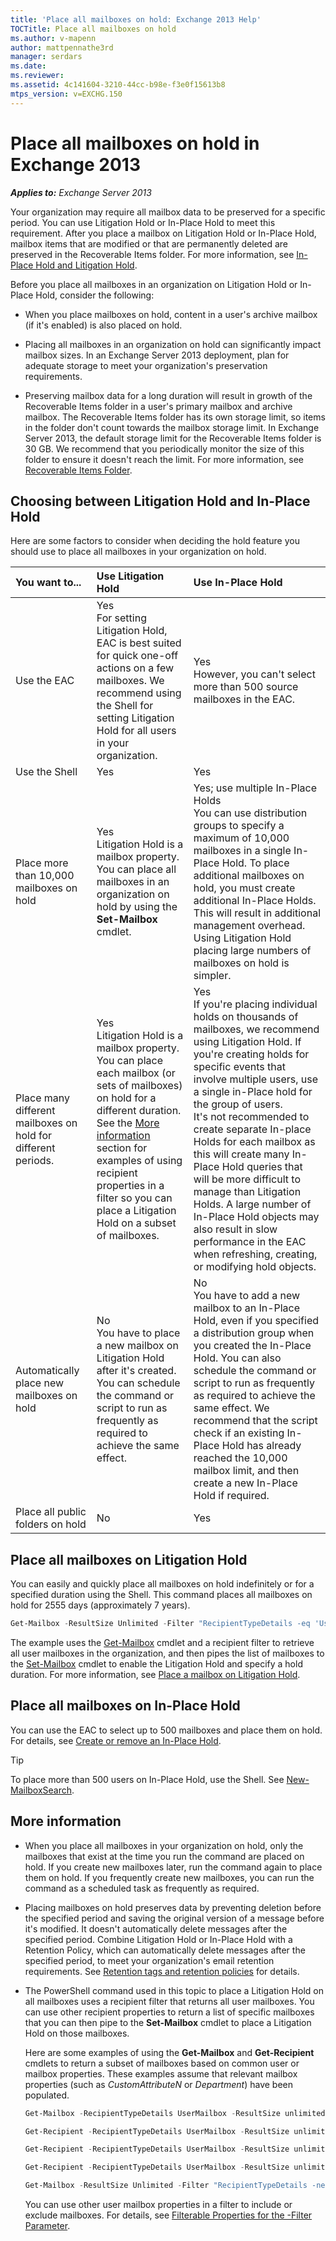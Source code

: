 ```yaml
---
title: 'Place all mailboxes on hold: Exchange 2013 Help'
TOCTitle: Place all mailboxes on hold
ms.author: v-mapenn
author: mattpennathe3rd
manager: serdars
ms.date:
ms.reviewer:
ms.assetid: 4c141604-3210-44cc-b98e-f3e0f15613b8
mtps_version: v=EXCHG.150
---
```


# Place all mailboxes on hold in Exchange 2013

_**Applies to:** Exchange Server 2013_

Your organization may require all mailbox data to be preserved for a specific period. You can use Litigation Hold or In-Place Hold to meet this requirement. After you place a mailbox on Litigation Hold or In-Place Hold, mailbox items that are modified or that are permanently deleted are preserved in the Recoverable Items folder. For more information, see [In-Place Hold and Litigation Hold](in-place-and-litigation-holds-exchange-2013-help.md).

Before you place all mailboxes in an organization on Litigation Hold or In-Place Hold, consider the following:

- When you place mailboxes on hold, content in a user's archive mailbox (if it's enabled) is also placed on hold.

- Placing all mailboxes in an organization on hold can significantly impact mailbox sizes. In an Exchange Server 2013 deployment, plan for adequate storage to meet your organization's preservation requirements.

- Preserving mailbox data for a long duration will result in growth of the Recoverable Items folder in a user's primary mailbox and archive mailbox. The Recoverable Items folder has its own storage limit, so items in the folder don't count towards the mailbox storage limit. In Exchange Server 2013, the default storage limit for the Recoverable Items folder is 30 GB. We recommend that you periodically monitor the size of this folder to ensure it doesn't reach the limit. For more information, see [Recoverable Items Folder](https://technet.microsoft.com/library/efc48fb4-2ed8-4d05-93af-f3505fbc389d.aspx).

## Choosing between Litigation Hold and In-Place Hold

Here are some factors to consider when deciding the hold feature you should use to place all mailboxes in your organization on hold.

|**You want to...**|**Use Litigation Hold**|**Use In-Place Hold**|
|:-----|:-----|:-----|
|Use the EAC|Yes  <br/> For setting Litigation Hold, EAC is best suited for quick one-off actions on a few mailboxes. We recommend using the Shell for setting Litigation Hold for all users in your organization.|Yes  <br/> However, you can't select more than 500 source mailboxes in the EAC.|
|Use the Shell|Yes|Yes|
|Place more than 10,000 mailboxes on hold|Yes  <br/> Litigation Hold is a mailbox property. You can place all mailboxes in an organization on hold by using the **Set-Mailbox** cmdlet.|Yes; use multiple In-Place Holds  <br/> You can use distribution groups to specify a maximum of 10,000 mailboxes in a single In-Place Hold. To place additional mailboxes on hold, you must create additional In-Place Holds. This will result in additional management overhead. Using Litigation Hold placing large numbers of mailboxes on hold is simpler.|
|Place many different mailboxes on hold for different periods.|Yes  <br/> Litigation Hold is a mailbox property. You can place each mailbox (or sets of mailboxes) on hold for a different duration.  <br/> See the [More information](#more-information) section for examples of using recipient properties in a filter so you can place a Litigation Hold on a subset of mailboxes.|Yes  <br/> If you're placing individual holds on thousands of mailboxes, we recommend using Litigation Hold. If you're creating holds for specific events that involve multiple users, use a single in-Place hold for the group of users.  <br/> It's not recommended to create separate In-place Holds for each mailbox as this will create many In-Place Hold queries that will be more difficult to manage than Litigation Holds. A large number of In-Place Hold objects may also result in slow performance in the EAC when refreshing, creating, or modifying hold objects.|
|Automatically place new mailboxes on hold|No  <br/> You have to place a new mailbox on Litigation Hold after it's created. You can schedule the command or script to run as frequently as required to achieve the same effect.|No  <br/> You have to add a new mailbox to an In-Place Hold, even if you specified a distribution group when you created the In-Place Hold. You can also schedule the command or script to run as frequently as required to achieve the same effect. We recommend that the script check if an existing In-Place Hold has already reached the 10,000 mailbox limit, and then create a new In-Place Hold if required.|
|Place all public folders on hold|No|Yes|

## Place all mailboxes on Litigation Hold

You can easily and quickly place all mailboxes on hold indefinitely or for a specified duration using the Shell. This command places all mailboxes on hold for 2555 days (approximately 7 years).

```powershell
Get-Mailbox -ResultSize Unlimited -Filter "RecipientTypeDetails -eq 'UserMailbox'" | Set-Mailbox -LitigationHoldEnabled $true -LitigationHoldDuration 2555
```

The example uses the [Get-Mailbox](https://docs.microsoft.com/powershell/module/exchange/mailboxes/get-mailbox) cmdlet and a recipient filter to retrieve all user mailboxes in the organization, and then pipes the list of mailboxes to the [Set-Mailbox](https://docs.microsoft.com/powershell/module/exchange/mailboxes/set-mailbox) cmdlet to enable the Litigation Hold and specify a hold duration. For more information, see [Place a mailbox on Litigation Hold](place-a-mailbox-on-litigation-hold-exchange-2013-help.md).

## Place all mailboxes on In-Place Hold

You can use the EAC to select up to 500 mailboxes and place them on hold. For details, see [Create or remove an In-Place Hold](create-or-remove-in-place-holds-exchange-2013-help.md).

> [!TIP]
> To place more than 500 users on In-Place Hold, use the Shell. See [New-MailboxSearch](https://docs.microsoft.com/powershell/module/exchange/policy-and-compliance-content-search/new-mailboxsearch).

## More information

- When you place all mailboxes in your organization on hold, only the mailboxes that exist at the time you run the command are placed on hold. If you create new mailboxes later, run the command again to place them on hold. If you frequently create new mailboxes, you can run the command as a scheduled task as frequently as required.

- Placing mailboxes on hold preserves data by preventing deletion before the specified period and saving the original version of a message before it's modified. It doesn't automatically delete messages after the specified period. Combine Litigation Hold or In-Place Hold with a Retention Policy, which can automatically delete messages after the specified period, to meet your organization's email retention requirements. See [Retention tags and retention policies](retention-tags-and-policies-exchange-2013-help.md) for details.

- The PowerShell command used in this topic to place a Litigation Hold on all mailboxes uses a recipient filter that returns all user mailboxes. You can use other recipient properties to return a list of specific mailboxes that you can then pipe to the **Set-Mailbox** cmdlet to place a Litigation Hold on those mailboxes.

    Here are some examples of using the **Get-Mailbox** and **Get-Recipient** cmdlets to return a subset of mailboxes based on common user or mailbox properties. These examples assume that relevant mailbox properties (such as _CustomAttributeN_ or _Department_) have been populated.

  ```powershell
  Get-Mailbox -RecipientTypeDetails UserMailbox -ResultSize unlimited -Filter 'CustomAttribute15 -eq "OneYearLitigationHold"'
  ```

  ```powershell
  Get-Recipient -RecipientTypeDetails UserMailbox -ResultSize unlimited -Filter 'Department -eq "HR"'
  ```

  ```powershell
  Get-Recipient -RecipientTypeDetails UserMailbox -ResultSize unlimited -Filter 'PostalCode -eq "98052"'
  ```

  ```powershell
  Get-Recipient -RecipientTypeDetails UserMailbox -ResultSize unlimited -Filter 'StateOrProvince -eq "WA"'
  ```

  ```powershell
  Get-Mailbox -ResultSize Unlimited -Filter "RecipientTypeDetails -ne 'DiscoveryMailbox'"
  ```

  You can use other user mailbox properties in a filter to include or exclude mailboxes. For details, see [Filterable Properties for the -Filter Parameter](https://docs.microsoft.com/powershell/exchange/exchange-server/recipient-filters/filter-properties).
